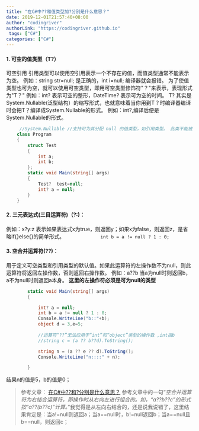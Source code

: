 ```yaml
---
title: "在C#中??和值类型加?分别是什么意思？"
date: 2019-12-01T21:57:40+08:00
author: "codingriver"
authorLink: "https://codingriver.github.io"
 tags: ["C#"]
categories: ["C#"]
---
```


<!--more-->

#### 1. 可空的值类型（T?）
可空引用
引用类型可以使用空引用表示一个不存在的值，而值类型通常不能表示为空。
例如：string str=null; 是正确的，int i=null; 编译器就会报错。
为了使值类型也可为空，就可以使用可空类型，即用可空类型修饰符"？"来表示，表现形式为"T？"
例如：int? 表示可空的整形，DateTime? 表示可为空的时间。
T? 其实是System.Nullable(泛型结构）的缩写形式，也就意味着当你用到T？时编译器编译 时会把T？编译成System.Nullable的形式。
例如：int?,编译后便是System.Nullable的形式。
```csharp
     //System.Nullable //支持可为其分配 null 的值类型，如引用类型。 此类不能被继承。
    class Program
    {
        struct Test
        {
            int a;
            int b;
        };
        static void Main(string[] args)
        {
            Test?  test=null;
            int? a = null;
        }
    }
```
####  2. 三元表达式(三目运算符)（?:)：
例如：x?y:z 表示如果表达式x为true，则返回y；如果x为false，则返回z，是省略if{}else{}的简单形式。
`             int b = a != null ? 1 : 0;`
####  3. 空合并运算符(??)：
用于定义可空类型和引用类型的默认值。如果此运算符的左操作数不为null，则此运算符将返回左操作数，否则返回右操作数。
例如：a??b 当a为null时则返回b，a不为null时则返回a本身。
**这里的左操作符必须是可为null的类型**
```csharp
        static void Main(string[] args)
        {

            int? a = null;
            int b = a != null ? 1 : 0;
            Console.WriteLine("b::"+b);
            object d = 3,e=5;
            
            //运算符“??”无法应用于“int”和“object”类型的操作数 ,int指b
            //string c = (a ?? b??d).ToString();

            string n = (a ?? e ?? d).ToString();
            Console.WriteLine("n::::" + n);

        }
```
结果n的值是5，b的值是0；

>参考文章：
>[在C#中??和?分别是什么意思？](https://www.cnblogs.com/qixu/p/6047229.html)
>参考文章中的一句“*空合并运算符为右结合运算符，即操作时从右向左进行组合的。如，“a??b??c”的形式按“a??(b??c)”计算。*”我觉得是从左向右结合的，还是说我说错了，这里结果肯定是：当a!=null则返回a；当a\==null时，b!=null返回b；当a\==null且b\==null，则返回c；

